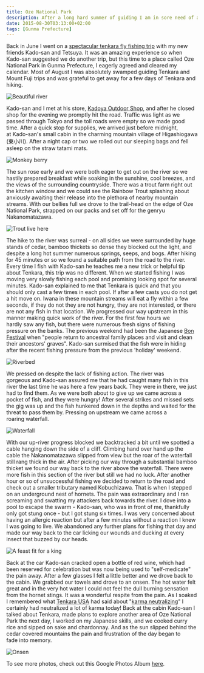 ```yaml
---
title: Oze National Park
description: After a long hard summer of guiding I am in sore need of a break and a perfect opportunity presents itself...
date: 2015-08-30T03:13:00+02:00
tags: [Gunma Prefecture]
---
```

<div class="text-lg mt-2">
<p class="mb-2">Back in June I went on a <a 
href="https://www.badgertenkara.com/the-bt-blog/iwana-tenkara-a-guest-post-by-isaac-tait" target="_blank" rel="noopener noreferrer" class="text-red-500 hover:bg-red-500 hover:text-white"
>spectacular tenkara fly fishing trip</a> with my new friends Kado-san and Tetsuya. It was an amazing experience so when Kado-san suggested we do another trip, but this time to a place called Oze National Park in Gunma Prefecture, I eagerly agreed and cleared my calendar. Most of August I was absolutely swamped guiding Tenkara and Mount Fuji trips and was grateful to get away for a few days of Tenkara and hiking.</p>

<img class="w-8/12 rounded-lg shadow-lg mx-auto" src="https://fallfish-tenkara-images.s3-us-west-1.amazonaws.com/FfT+-+Oze+National+Park+Day+1/katashina-japan-river-oze+national+park-tenkara-iwana.JPG" alt="Beautiful river" />

<p class="mb-2 mt-2">Kado-san and I met at his store, <a 
href="https://www.fallfishtenkara.com/tenkara-fishing-stores/" target="_blank"
rel="noopener noreferrer" class="text-red-500 hover:bg-red-500 hover:text-white"
>Kadoya Outdoor Shop</a>, and after he closed shop for the evening we promptly hit the road. Traffic was light as we passed through Tokyo and the toll roads were empty so we made good time. After a quick stop for supplies, we arrived just before midnight, at Kado-san's small cabin in the charming mountain village of Higashiogawa (東小川). After a night cap or two we rolled out our sleeping bags and fell asleep on the straw tatami mats.</p>

<img class="w-8/12 rounded-lg shadow-lg mx-auto" src="https://fallfish-tenkara-images.s3-us-west-1.amazonaws.com/FfT+-+Oze+National+Park+Day+1/katashina-japan-river-oze+national+park-tenkara-monkey+berry.JPG" alt="Monkey berry" />

<p class="mb-2 mt-2">The sun rose early and we were both eager to get out on the river so we hastily prepared breakfast while soaking in the sunshine, cool breezes, and the views of the surrounding countryside. There was a trout farm right out the kitchen window and we could see the Rainbow Trout splashing about anxiously awaiting their release into the plethora of nearby mountain streams. With our bellies full we drove to the trail-head on the edge of Oze National Park, strapped on our packs and set off for the genryu Nakanomatazawa.</p>

<img class="w-8/12 rounded-lg shadow-lg mx-auto" src="https://fallfish-tenkara-images.s3-us-west-1.amazonaws.com/FfT+-+Oze+National+Park+Day+1/katashina-japan-river-oze+national+park-tenkara-trout.JPG" alt="Trout live here" />

<p class="mb-2 mt-2">The hike to the river was surreal - on all sides we were surrounded by huge stands of cedar, bamboo thickets so dense they blocked out the light, and despite a long hot summer numerous springs, seeps, and bogs. After hiking for 45 minutes or so we found a suitable path from the road to the river. Every time I fish with Kado-san he teaches me a new trick or helpful tip about Tenkara, this trip was no different. When we started fishing I was moving very slowly fishing each pool and promising looking spot for several minutes. Kado-san explained to me that Tenkara is quick and that you should only cast a few times in each pool. If after a few casts you do not get a hit move on. Iwana in these mountain streams will eat a fly within a few seconds, if they do not they are not hungry, they are not interested, or there are not any fish in that location. We progressed our way upstream in this manner making quick work of the river. For the first few hours we hardly saw any fish, but there were numerous fresh signs of fishing pressure on the banks. The previous weekend had been the Japanese <a 
href="https://en.wikipedia.org/wiki/Bon_Festival" target="_blank" rel="noopener noreferrer" class="text-red-500 hover:bg-red-500 hover:text-white"
>Bon Festival</a> when "people return to ancestral family places and visit and clean their ancestors' graves". Kado-san surmised that the fish were in hiding after the recent fishing pressure from the previous 'holiday' weekend.</p>

<img class="w-8/12 rounded-lg shadow-lg mx-auto" src="https://fallfish-tenkara-images.s3-us-west-1.amazonaws.com/FfT+-+Oze+National+Park+Day+1/katashina-japan-river-oze+national+park-tenkara-river.JPG" alt="Riverbed" />

<p class="mb-2 mt-2">We pressed on despite the lack of fishing action. The river was gorgeous and Kado-san assured me that he had caught many fish in this river the last time he was here a few years back. They were in there, we just had to find them. As we were both about to give up we came across a pocket of fish, and they were hungry! After several strikes and missed sets the gig was up and the fish hunkered down in the depths and waited for the threat to pass them by. Pressing on upstream we came across a roaring waterfall.</p>

<img class="w-8/12 rounded-lg shadow-lg mx-auto" src="https://fallfish-tenkara-images.s3-us-west-1.amazonaws.com/FfT+-+Oze+National+Park+Day+1/katashina-japan-river-oze+national+park-tenkara-waterfall.JPG" alt="Waterfall" />

<p class="mb-2 mt-2">With our up-river progress blocked we backtracked a bit until we spotted a cable hanging down the side of a cliff. Climbing hand over hand up the cable the Nakanomatazawa slipped from view but the roar of the waterfall still rang thick in the air. After picking our way through a substantial bamboo thicket we found our way back to the river above the waterfall. There were more fish in this section of the river but still we had no luck. After another hour or so of unsuccessful fishing we decided to return to the road and check out a smaller tributary named Kobuchizawa. That is when I stepped on an underground nest of hornets. The pain was extraordinary and I ran screaming and swatting my attackers back towards the river. I dove into a pool to escape the swarm - Kado-san, who was in front of me, thankfully only got stung once - but I got stung six times. I was very concerned about having an allergic reaction but after a few minutes without a reaction I knew I was going to live. We abandoned any further plans for fishing that day and made our way back to the car licking our wounds and ducking at every insect that buzzed by our heads.</p>

<img class="w-8/12 rounded-lg shadow-lg mx-auto" src="https://fallfish-tenkara-images.s3-us-west-1.amazonaws.com/FfT+-+Oze+National+Park+Day+1/katashina-japan-river-oze+national+park-tenkara-dinner.JPG" alt="A feast fit for a king" />

<p class="mb-2 mt-2">Back at the car Kado-san cracked open a bottle of red wine, which had been reserved for celebration but was now being used to "self-medicate" the pain away. After a few glasses I felt a little better and we drove back to the cabin. We grabbed our towels and drove to an onsen. The hot water felt great and in the very hot water I could not feel the dull burning sensation from the hornet stings. It was a wonderful respite from the pain. As I soaked I remembered what <a 
href="https://www.tenkarausa.com/shop/product_info.php/products_id/167?osCsid=5931f57610ff70d2be04e996a1f93d4d" target="_blank" rel="noopener noreferrer" class="text-red-500 hover:bg-red-500 hover:text-white"
>Tenkara USA</a> had said about "<a 
href="https://soundcloud.com/tenkara/short-cast-the-karma-neutralizer" target="_blank"
rel="noopener noreferrer" class="text-red-500 hover:bg-red-500 hover:text-white"
>karma neutralizing</a>" I certainly had neutralized a lot of karma today! Back at the cabin Kado-san I talked about Tenkara, made plans to explore another area of Oze National Park the next day, I worked on my Japanese skills, and we cooked curry rice and sipped on sake and chardonnay. And as the sun slipped behind the cedar covered mountains the pain and frustration of the day began to fade into memory.</p>

<img class="w-8/12 rounded-lg shadow-lg mx-auto" src="https://fallfish-tenkara-images.s3-us-west-1.amazonaws.com/FfT+-+Oze+National+Park+Day+1/katashina-japan-cabin-oze+national+park-tenkara-onsen.JPG" alt="Onsen" />

<p class="mt-2 mb-2 italic text-center font-semibold text-gray-400">To see more photos, check out this Google Photos Album <a href="https://photos.app.goo.gl/avbnwyYvKjjnp9W87" target="_blank" rel="noopener" class="text-red-500 hover:bg-red-500 hover:text-white">here</a>.</p>
</div>